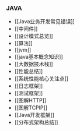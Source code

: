 ### JAVA

- [[Java业务开发常见错误]]
- [[中间件]]
- [[设计模式总览]]
- [[算法]]
- [[jvm]]
- [[java基本概念知识]]
- [[大数据技术栈]]
- [[性能总结]]
- [[系统性能核心关注点]]
- [[日志框架]]
- [[测试框架]]
- [[图解HTTP]]
- [[图解TCPIP]]
- [[Java开发框架]]
- [[分布式架构总结]]